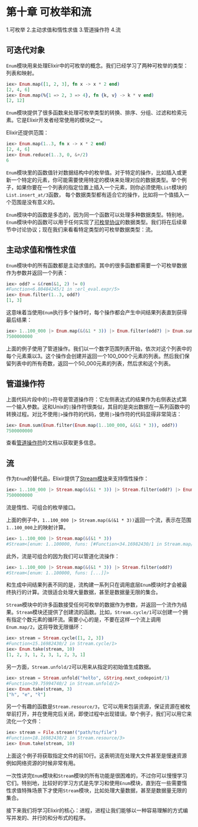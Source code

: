 # 第十章 可枚举和流

1.可枚举
2.主动求值和惰性求值
3.管道操作符
4.流

## 可迭代对象

`Enum`模块用来处理Elixir中的可枚举的概念。我们已经学习了两种可枚举的类型：列表和映射。

```elixir
iex> Enum.map([1, 2, 3], fn x -> x * 2 end)
[2, 4, 6]
iex> Enum.map(%{1 => 2, 3 => 4}, fn {k, v} -> k * v end)
[2, 12]
```

`Enum`模块提供了很多函数来处理可枚举类型的转换、排序、分组、过滤和检索元素。它是Elixir开发者经常使用的模块之一。

Elixir还提供范围：

```elixir
iex> Enum.map(1..3, fn x -> x * 2 end)
[2, 4, 6]
iex> Enum.reduce(1..3, 0, &+/2)
6
```

`Enum`模块里的函数值针对数据结构中的枚举值。对于特定的操作，比如插入或更新一个特定的元素，你可能需要使用特定的模块来处理对应的数据类型。举个例子，如果你要在一个列表的指定位置上插入一个元素，则你必须使用`List`模块的`List.insert_at/3`函数， 每个数据类型都有适合它的操作，比如将一个值插入一个范围是没有意义的。

`Enum`模块中的函数是多态的，因为同一个函数可以处理多种数据类型。特别地，`Enum`模块中的函数可以用于任何实现了[可枚举协议](https://hexdocs.pm/elixir/Enumerable.html)的数据类型。我们将在后续章节中讨论协议；现在我们来看看特定类型的可枚举数据类型：流。

## 主动求值和惰性求值

`Enum`模块中的所有函数都是主动求值的。其中的很多函数都需要一个可枚举数据作为参数并返回一个列表：

```elixir
iex> odd? = &(rem(&1, 2) != 0)
#Function<6.80484245/1 in :erl_eval.expr/5>
iex> Enum.filter(1..3, odd?)
[1, 3]
```

这意味着当使用`Enum`执行多个操作时，每个操作都会产生中间结果列表直到获得最后结果：

```elixir
iex> 1..100_000 |> Enum.map(&(&1 * 3)) |> Enum.filter(odd?) |> Enum.sum
7500000000
```

上面的例子使用了管道操作。我们以一个数字范围列表开始，依次对这个列表中的每个元素乘以3。这个操作会创建并返回一个100_000个元素的列表。然后我们保留列表中的所有奇数，返回一个50_000元素的列表，然后求和这个列表。

## 管道操作符

上面代码片段中的`|>`符号是管道操作符：它左侧表达式的结果作为右侧表达式第一个输入参数。这和Unix的`|`操作符很类似，其目的是突出数据在一系列函数中的转换过程。对比不使用`|>`操作符的代码，使用`|>`操作符的代码显得非常简洁：

```elixir
iex> Enum.sum(Enum.filter(Enum.map(1..100_000, &(&1 * 3)), odd?))
7500000000
```

查看[管道操作符](https://hexdocs.pm/elixir/Kernel.html#%7C%3E/2)的文档以获取更多信息。

## 流

作为`Enum`的替代品，Elixir提供了[Stream模块](https://hexdocs.pm/elixir/Stream.html)来支持惰性操作：

```elixir
iex> 1..100_000 |> Stream.map(&(&1 * 3)) |> Stream.filter(odd?) |> Enum.sum
7500000000
```

流是惰性、可组合的枚举接口。

上面的例子中，`1..100_000 |> Stream.map(&(&1 * 3))`返回一个流，表示在范围`1..100_000`上的映射计算。

```elixir
iex> 1..100_000 |> Stream.map(&(&1 * 3))
#Stream<[enum: 1..100000, funs: [#Function<34.16982430/1 in Stream.map/2>]]>
```

此外，流是可组合的因为我们可以管道化流操作：

```elixir
iex> 1..100_000 |> Stream.map(&(&1 * 3)) |> Stream.filter(odd?)
#Stream<[enum: 1..100000, funs: [...]]>
```

和生成中间结果列表不同的是，流构建一系列只在调用底层`Enum`模块时才会被最终执行的计算。流很适合处理大量数据，甚至是数据量无限的集合。

`Stream`模块中的许多函数接受任何可枚举的数据作为参数，并返回一个流作为结果。`Stream`模块还提供了创建流的函数。比如，`Stream.cycle/1`可以创建一个拥有指定个数元素的循环流。需要小心的是，不要在这样一个流上调用`Enum.map/2`，这将导致无限循环：

```elixir
iex> stream = Stream.cycle([1, 2, 3])
#Function<15.16982430/2 in Stream.cycle/1>
iex> Enum.take(stream, 10)
[1, 2, 3, 1, 2, 3, 1, 2, 3, 1]
```

另一方面，`Stream.unfold/2`可以用来从指定的初始值生成数据。

```elixir
iex> stream = Stream.unfold("hełło", &String.next_codepoint/1)
#Function<39.75994740/2 in Stream.unfold/2>
iex> Enum.take(stream, 3)
["h", "e", "ł"]
```

另一个有趣的函数是`Stream.resource/3`，它可以用来包装资源，保证资源在被枚举前打开，并在使用完后关闭，即使过程中出现错误。举个例子，我们可以用它来流化一个文件：

```elixir
iex> stream = File.stream!("path/to/file")
#Function<18.16982430/2 in Stream.resource/3>
iex> Enum.take(stream, 10)
```

上面这个例子将获取指定文件的前10行。这表明流在处理大文件甚至是慢速资源例如网络资源的时候非常有用。

一次性讲完`Enum`模块和`Stream`模块的所有功能是很困难的，不过你可以慢慢学习它们。特别地，比较好的学习方式是先学习和使用`Enum`模块，直到在一些需要惰性求值特殊场景下才使用`Stream`模块，比如处理大量数据，甚至是数据量无限的集合。

接下来我们将学习Elixir的核心：进程，进程让我们能够以一种容易理解的方式编写并发的、并行的和分布式的程序。
